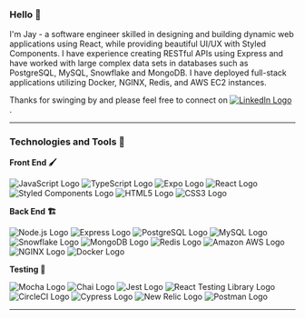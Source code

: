 ### Hello 👋

I'm Jay - a software engineer skilled in designing and building dynamic web applications using React, while providing beautiful UI/UX with Styled Components. I have experience creating RESTful APIs using Express and have worked with large complex data sets in databases such as PostgreSQL, MySQL, Snowflake and MongoDB. I have deployed full-stack applications utilizing Docker, NGINX, Redis, and AWS EC2 instances.

<p>
  Thanks for swinging by and please feel free to connect on
  <a href="https://linkedin.com/in/jay-lee-528aab89/">
     <image  
           src="https://img.shields.io/badge/-0A66C2?logo=LinkedIn&logoColor=white&style=plastic" 
           alt="LinkedIn Logo"
     />
  </a>
  . 
</p>

---

### Technologies and Tools 🧰 

**Front End 🖌️**
<div>
  <image  
         src="https://img.shields.io/badge/-JavaScript-F7DF1E?logo=JavaScript&logoColor=white&style=for-the-badge" 
         alt="JavaScript Logo"
  />
  <image 
         src="https://img.shields.io/badge/-TypeScript-3178C6?logo=TypeScript&logoColor=white&style=for-the-badge" 
         alt="TypeScript Logo"
  />
  <image 
         src="https://img.shields.io/badge/-Expo-000020?logo=Expo&logoColor=white&style=for-the-badge"
         alt="Expo Logo"
  />
  <image 
         src="https://img.shields.io/badge/-React-61DAFB?logo=react&logoColor=white&style=for-the-badge" 
         alt="React Logo"
  />
  <image 
         src="https://img.shields.io/badge/-Styled%20Components-DB7093?logo=styled-components&logoColor=white&style=for-the-badge" 
         alt="Styled Components Logo"
  />
  <image 
         src="https://img.shields.io/badge/-HTML5-E34F26?logo=HTML5&logoColor=white&style=for-the-badge" 
         alt="HTML5 Logo"
  />
  <image 
         src="https://img.shields.io/badge/-CSS3-1572B6?logo=CSS3&logoColor=white&style=for-the-badge"
         alt="CSS3 Logo"
  />
</div>

**Back End 🏗️**
<div>
  <image 
         src="https://img.shields.io/badge/-Node.js-339933?logo=Node.js&logoColor=white&style=for-the-badge" 
         alt="Node.js Logo"
  />
  <image 
         src="https://img.shields.io/badge/-Express-000000?logo=Express&logoColor=white&style=for-the-badge" 
         alt="Express Logo"
  />
  <image 
         src="https://img.shields.io/badge/-PostgreSQL-4169E1?logo=PostgreSQL&logoColor=white&style=for-the-badge" 
         alt="PostgreSQL Logo"
  />
  <image 
         src="https://img.shields.io/badge/-MySQL-4479A1?logo=MySQL&logoColor=white&style=for-the-badge" 
         alt="MySQL Logo"
  />
  <image 
         src="https://img.shields.io/badge/-Snowflake-29B5E8?logo=Snowflake&logoColor=white&style=for-the-badge" 
         alt="Snowflake Logo"
  />
  <image 
         src="https://img.shields.io/badge/-MongoDB-47A248?logo=MongoDB&logoColor=white&style=for-the-badge" 
         alt="MongoDB Logo"
  />
  <image 
         src="https://img.shields.io/badge/-Redis-DC382D?logo=Redis&logoColor=white&style=for-the-badge"
         alt="Redis Logo"
  />
  <image 
         src="https://img.shields.io/badge/-Amazon%20AWS-232F3E?logo=Amazon AWS&logoColor=white&style=for-the-badge" 
         alt="Amazon AWS Logo"
  />
  <image 
         src="https://img.shields.io/badge/-NGINX-009639?logo=NGINX&logoColor=white&style=for-the-badge" 
         alt="NGINX Logo"
  />
  <image 
         src="https://img.shields.io/badge/-Docker-2496ED?logo=Docker&logoColor=white&style=for-the-badge" 
         alt="Docker Logo"
  />
</div>

**Testing 🧪**
<div>
  <image 
         src="https://img.shields.io/badge/-Mocha-8D6748?logo=Mocha&logoColor=white&style=for-the-badge" 
         alt="Mocha Logo"
  />
  <image 
         src="https://img.shields.io/badge/-Chai-A30701?logo=Chai&logoColor=white&style=for-the-badge" 
         alt="Chai Logo"
  />
  <image 
         src="https://img.shields.io/badge/-Jest-C21325?logo=Jest&logoColor=white&style=for-the-badge"
         alt="Jest Logo"
  />
  <image 
         src="https://img.shields.io/badge/-React%20Testing%20Library-E33332?logo=Testing Library&logoColor=white&style=for-the-badge" 
         alt="React Testing Library Logo"
  />
  <image 
         src="https://img.shields.io/badge/-CircleCI-343434?logo=CircleCI&logoColor=white&style=for-the-badge" 
         alt="CircleCI Logo"
  />
  <image 
         src="https://img.shields.io/badge/-Cypress-17202C?logo=Cypress&logoColor=white&style=for-the-badge" 
         alt="Cypress Logo"
  />
  <image 
         src="https://img.shields.io/badge/-New%20Relic-008C99?logo=New Relic&logoColor=white&style=for-the-badge" 
         alt="New Relic Logo"
  />
  <image 
         src="https://img.shields.io/badge/-Postman-FF6C37?logo=Postman&logoColor=white&style=for-the-badge" 
         alt="Postman Logo"
  />
</div>

---

